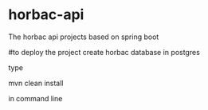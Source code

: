 # horbac-api
The horbac api projects based on spring boot

#to deploy the project
create horbac database in postgres

type

mvn clean install 

in command line

